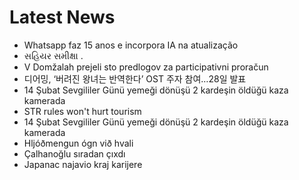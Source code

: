 # Latest News
-  Whatsapp faz 15 anos e incorpora IA na atualização
-  સહિયર સમીક્ષા .
-  V Domžalah prejeli sto predlogov za participativni proračun
-  디어밍, ‘버려진 왕녀는 반역한다’ OST 주자 참여…28일 발표
-  14 Şubat Sevgililer Günü yemeği dönüşü 2 kardeşin öldüğü kaza kamerada
-  STR rules won't hurt tourism
-  14 Şubat Sevgililer Günü yemeği dönüşü 2 kardeşin öldüğü kaza kamerada
-  Hljóðmengun ógn við hvali
-  Çalhanoğlu sıradan çıxdı
-  Japanac najavio kraj karijere
